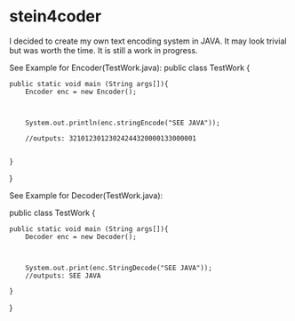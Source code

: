 # stein4coder

I decided to create my own text encoding system in JAVA. It may look trivial but was worth the time. It is still a work in progress.

See Example for Encoder(TestWork.java):
public class TestWork {
    
    public static void main (String args[]){
        Encoder enc = new Encoder();
        
        
        
        System.out.println(enc.stringEncode("SEE JAVA"));
        
        //outputs: 32101230123024244320000133000001
        
        
    }
    
}

See Example for Decoder(TestWork.java):

public class TestWork {
    
    public static void main (String args[]){
        Decoder enc = new Decoder();
        
        
        
        System.out.print(enc.StringDecode("SEE JAVA"));
        //outputs: SEE JAVA
        
    }
    
}
